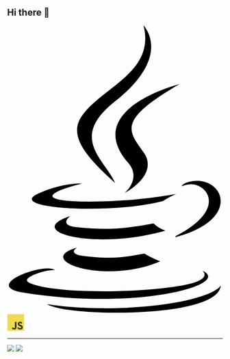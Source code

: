 ## Hi there 👋


<div><svg xmlns="http://www.w3.org/2000/svg" viewBox="0 0 384 512"><!--!Font Awesome Free 6.7.2 by @fontawesome - https://fontawesome.com License - https://fontawesome.com/license/free Copyright 2025 Fonticons, Inc.--><path d="M277.7 312.9c9.8-6.7 23.4-12.5 23.4-12.5s-38.7 7-77.2 10.2c-47.1 3.9-97.7 4.7-123.1 1.3-60.1-8 33-30.1 33-30.1s-36.1-2.4-80.6 19c-52.5 25.4 130 37 224.5 12.1zm-85.4-32.1c-19-42.7-83.1-80.2 0-145.8C296 53.2 242.8 0 242.8 0c21.5 84.5-75.6 110.1-110.7 162.6-23.9 35.9 11.7 74.4 60.2 118.2zm114.6-176.2c.1 0-175.2 43.8-91.5 140.2 24.7 28.4-6.5 54-6.5 54s62.7-32.4 33.9-72.9c-26.9-37.8-47.5-56.6 64.1-121.3zm-6.1 270.5a12.2 12.2 0 0 1 -2 2.6c128.3-33.7 81.1-118.9 19.8-97.3a17.3 17.3 0 0 0 -8.2 6.3 70.5 70.5 0 0 1 11-3c31-6.5 75.5 41.5-20.6 91.4zM348 437.4s14.5 11.9-15.9 21.2c-57.9 17.5-240.8 22.8-291.6 .7-18.3-7.9 16-19 26.8-21.3 11.2-2.4 17.7-2 17.7-2-20.3-14.3-131.3 28.1-56.4 40.2C232.8 509.4 401 461.3 348 437.4zM124.4 396c-78.7 22 47.9 67.4 148.1 24.5a185.9 185.9 0 0 1 -28.2-13.8c-44.7 8.5-65.4 9.1-106 4.5-33.5-3.8-13.9-15.2-13.9-15.2zm179.8 97.2c-78.7 14.8-175.8 13.1-233.3 3.6 0-.1 11.8 9.7 72.4 13.6 92.2 5.9 233.8-3.3 237.1-46.9 0 0-6.4 16.5-76.2 29.7zM260.6 353c-59.2 11.4-93.5 11.1-136.8 6.6-33.5-3.5-11.6-19.7-11.6-19.7-86.8 28.8 48.2 61.4 169.5 25.9a60.4 60.4 0 0 1 -21.1-12.8z"/></svg>
  <img src="https://github.com/devicons/devicon/blob/master/icons/javascript/javascript-original.svg" title="JavaScript" alt="JavaScript" width="40" height="40"/>&nbsp;

 

</div>

---


<div align = "left">
<img height = "200em" src="https://github-readme-stats.vercel.app/api/top-langs/?username=walidabdel&show_icons=true&theme=bear&count_private=true"/>
<img height = "200em" src="https://github-readme-stats.vercel.app/api?username=walidabdel&show_icons=true&show_icons=true&theme=bear&count_private=true" />
</div>
